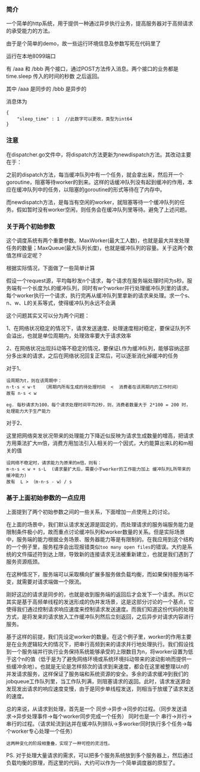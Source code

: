 ### 简介

一个简单的http系统，用于提供一种通过异步执行业务，提高服务器对于高频请求的承受能力的方法。

由于是个简单的demo，故一些运行环境信息及参数写死在代码里了

运行在本地8099端口

有  /aaa  和   /bbb  两个接口，通过POST方法传入消息。两个接口的业务都是time.sleep 传入的时间的秒数 之后返回。

其中  /aaa 是同步的   /bbb 是异步的

消息体为 

```
{
	"sleep_time" : 1  //此数字可以更改，类型为int64
}
```

### 注意

在dispatcher.go文件中，将dispatch方法更新为newdispatch方法。其改动主要在于：

之前的dispatch方法，每当缓冲队列中有一个任务，就会拿出来，然后开一个goroutine，阻塞等待worker的到来。这样的话缓冲队列没有起到缓冲的作用，本应在缓冲队列中的任务，以阻塞的goroutine的形式等待在了内存中。

而newdispatch方法，是每当有空闲的worker，就阻塞等待一个缓冲队列的任务。假如暂时没有worker空闲，则任务会在缓冲队列里等待。避免了上述问题。

### 关于两个初始参数

这个调度系统有两个重要参数。MaxWorker(最大工人数)，也就是最大并发处理任务的数量；MaxQueue(最大队列长度)，也就是缓冲队列的容量。关于这两个数值怎样设定呢？

根据实际情况，下面做了一些简单计算


假设一个request源，平均每秒发n个请求，每个请求在服务端处理时间为s秒。服务端有一个长度为L的缓冲队列，同时有w个worker并行处理缓冲队列里的请求。每个worker执行一个请求，执行完再从缓冲队列里拿新的请求来处理。求一个s、n、w、L的关系等式，使得缓冲队列永远不会满

这个问题其实又可以分为两个问题：

1、在网络状况稳定的情况下，请求发送速度、处理速度相对稳定，要保证队列不会溢出，也就是单位周期内，处理效率要大于请求效率

2、在网络状况出现抖动等不稳定的情况，要保证L作为缓冲队列，能够容纳这部分多出来的请求，之后在网络状况回复正常后，可以逐渐消化掉缓冲的任务

对于1、

```
设周期为t，则在该周期中：
n·t·s < w·t   （周期内所有生成的待处理时间  <  消费者在该周期内的工作时间）
故有 n·s < w 

eg. 每秒请求为100，每个请求处理时间平均2秒，则，消费者数量大于 2*100 = 200 时，处理能力大于生产能力

```

对于2、

这里把网络突发状况带来的处理能力下降近似反映为请求生成数量的增高，把请求方用乘法扩大m倍，消费方用加法引入L相关的一个因式，大约能算出来L的和m相关的值

```
设网络不稳定时，请求能力为原来的m倍，则有：
m·n·s < w + s·L  (请求量扩大后，需要小于worker的工作能力加上 缓冲队列L所带来的缓冲能力)
故有  L > （m·n·s - w）/ s

```

### 基于上面初始参数的一点应用

上面提到了两个初始参数之间的一些关系，下面增加一点使用上的讨论。

在上面的场景中，我们默认请求发送源是固定的，而处理请求的服务端服务能力是限制条件极小的，故而重点讨论缓冲队列和worker数量的关系。但是实际场景中，服务端的能力根据业务场景、服务器能力等是有限制的。在我应用到这个结构的一个例子里，服务程序会出现报错类似```too many open files```的错误。大约是系统的文件描述符到达上限，导致新的连接请求无法被重新建立，也就是我们遇到了服务资源瓶颈。

在这种情况下，服务端可以采取横向扩展多服务做负载均衡，而如果保持服务端不变，就需要对请求端做一个限流。

刚好这边的请求是同步的，也就是收到服务端的返回后才会发下一个请求。所以它其实是基于高频单线程的发送形成的伪并发场景，这是这部分讨论的一个基点，它使得我们通过控制请求响应速度来控制请求发送速度。而我们知道这份代码的处理方式，是将发来的请求放入工作缓冲队列然后立刻返回，之后异步对请求内容进行服务。

基于这样的前提，我们先设定worker的数量。在这个例子里，worker的作用主要是在业务逻辑较大的情况下，把串行高频到来的请求并行地处理执行。我们假设找到一个服务端并行执行业务保持系统能够承受的上限数目为n，将worker设置为低于这个n的值（低于是为了避免网络环境或系统环境抖动带来的波动影响而提供一些缓冲余地）。也就是无论是怎样频次的请求到来速度，都会在这里被整理以n的并发请求服务，这样保证了服务端和系统资源的安全。多余的请求缓冲到我们的jobqueue工作队列里，当工作队列满，则阻塞请求的返回。此时，请求发送源会发现发出请求的响应速度变慢，由于是同步单线程发送，则相当于放缓了请求发送的速度。

总的来说，从请求到处理，首先是一个
		同步->异步->同步的过程。（同步发送请求->异步处理事件->每个worker同步完成一个任务）
	同时也是一个
		串行->并行->串行的过程。（请求轮流到达并在缓冲队列排队->多worker同时执行多个任务->每个worker专心处理一个任务）

	这两种变化的阶段相重叠，实现了一种可控的灵活性。

PS. 对于处理大量请求的需求，可以把多个服务系统放到多个服务器上，然后通过负载均衡的原理，而这里的代码，大约可以作为一个简单调度器的原型了。


